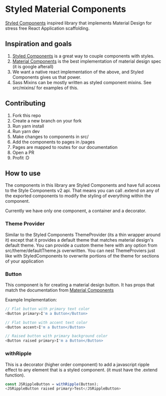 # Styled Material Components

[Styled Components](https://www.styled-components.com) inspired library that implements Material Design for stress free React Application scaffolding.

## Inspiration and goals
1. [Styled Components](https://www.styled-components.com) is a great way to couple components with styles.
2. [Material Components](https://github.com/material-components/material-components-web) is the best implementation of material design spec (it is google afterall)
3. We want a native react implementation of the above, and Styled Components gives us that power.
4. Sass Mixins can be mostly written as styled component mixins. See src/mixins/ for examples of this. 

## Contributing
1. Fork this repo
2. Create a new branch on your fork
3. Run yarn install
4. Run yarn dev
5. Make changes to components in src/
6. Add the components to pages in /pages
7. Pages are mapped to routes for our documentation
8. Open a PR
9. Profit :D

## How to use
The components in this library are Styled Components and have full access to the Style Components v2 api. That means you can call .extend on any of the exported components to modify the styling of everything within the component.

Currently we have only one component, a container and a decorator.

### Theme Provider
Similar to the Styled Components ThemeProvider (its a thin wrapper around it) except that it provides a default theme that matches material design's default theme. You can provide a custom theme here with any option from src/theme/defaultTheme.js overwritten. You can nest ThemeProviers just like with StyledComponents to overwrite portions of the theme for sections of your application

### Button
This component is for creating a material design button. It has props that match the documentation from [Material Components](https://github.com/material-components/material-components-web)

Example Implementation: 

```js
// Flat button with primary text color
<Button primary>I'm a Button</Button>

// Flat button with accent text color
<Button accent>I'm a Button</Button>

// Raised button with primary background color
<Button raised primary>I'm a Button</Button>
```

### withRipple
This is a decorator (higher order component) to add a javascript ripple effect to any element that is a styled component. (it must have the .extend function).

```js
const JSRippleButton = withRipple(Button);
<JSRippleButton raised primary>Test</JSRippleButton>
```
